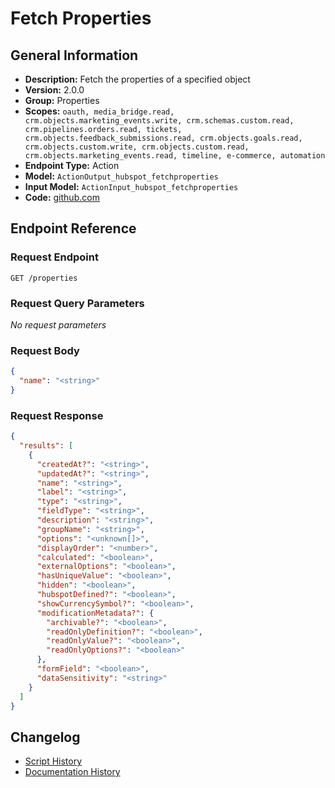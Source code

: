 <!-- BEGIN GENERATED CONTENT -->
# Fetch Properties

## General Information

- **Description:** Fetch the properties of a specified object
- **Version:** 2.0.0
- **Group:** Properties
- **Scopes:** `oauth, media_bridge.read, crm.objects.marketing_events.write, crm.schemas.custom.read, crm.pipelines.orders.read, tickets, crm.objects.feedback_submissions.read, crm.objects.goals.read, crm.objects.custom.write, crm.objects.custom.read, crm.objects.marketing_events.read, timeline, e-commerce, automation`
- **Endpoint Type:** Action
- **Model:** `ActionOutput_hubspot_fetchproperties`
- **Input Model:** `ActionInput_hubspot_fetchproperties`
- **Code:** [github.com](https://github.com/NangoHQ/integration-templates/tree/main/integrations/hubspot/actions/fetch-properties.ts)


## Endpoint Reference

### Request Endpoint

`GET /properties`

### Request Query Parameters

_No request parameters_

### Request Body

```json
{
  "name": "<string>"
}
```

### Request Response

```json
{
  "results": [
    {
      "createdAt?": "<string>",
      "updatedAt?": "<string>",
      "name": "<string>",
      "label": "<string>",
      "type": "<string>",
      "fieldType": "<string>",
      "description": "<string>",
      "groupName": "<string>",
      "options": "<unknown[]>",
      "displayOrder": "<number>",
      "calculated": "<boolean>",
      "externalOptions": "<boolean>",
      "hasUniqueValue": "<boolean>",
      "hidden": "<boolean>",
      "hubspotDefined?": "<boolean>",
      "showCurrencySymbol?": "<boolean>",
      "modificationMetadata?": {
        "archivable?": "<boolean>",
        "readOnlyDefinition?": "<boolean>",
        "readOnlyValue?": "<boolean>",
        "readOnlyOptions?": "<boolean>"
      },
      "formField": "<boolean>",
      "dataSensitivity": "<string>"
    }
  ]
}
```

## Changelog

- [Script History](https://github.com/NangoHQ/integration-templates/commits/main/integrations/hubspot/actions/fetch-properties.ts)
- [Documentation History](https://github.com/NangoHQ/integration-templates/commits/main/integrations/hubspot/actions/fetch-properties.md)

<!-- END  GENERATED CONTENT -->

